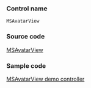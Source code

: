 ### Control name

`MSAvatarView`

### Source code

[MSAvatarView](https://github.com/OfficeDev/ui-fabric-ios/blob/master/OfficeUIFabric/People%20Picker/MSAvatarView.swift)

### Sample code

[MSAvatarView demo controller](https://github.com/OfficeDev/ui-fabric-ios/blob/master/OfficeUIFabric.Demo/OfficeUIFabric.Demo/Demos/MSAvatarViewDemoController.swift)
